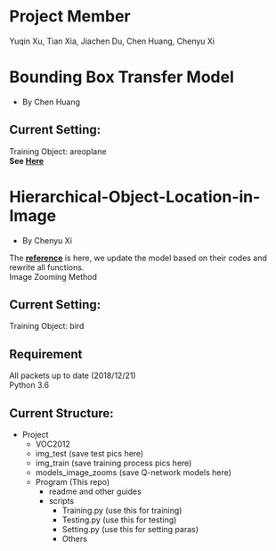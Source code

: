 # Project Member
Yuqin Xu, Tian Xia, Jiachen Du, Chen Huang, Chenyu Xi

# Bounding Box Transfer Model
- By Chen Huang
## Current Setting:
Training Object: areoplane<br/>
**See <a href="https://github.com/XiplusChenyu/Object-Location-DQN/tree/master/Bounding%20Box%20Transfer%20Model-another%20model">Here</a>**


# Hierarchical-Object-Location-in-Image
- By Chenyu Xi<br/>

The <a href="https://imatge-upc.github.io/detection-2016-nipsws/">**reference**</a> is here, we update the model based on their codes and rewrite all functions.<br/>
Image Zooming Method<br/>

## Current Setting:
Training Object: bird
## Requirement
All packets up to date (2018/12/21)</br>
Python 3.6
## Current Structure:
- Project
  - VOC2012
  - img_test (save test pics here)
  - img_train (save training process pics here)
  - models_image_zooms (save Q-network models here)
  - Program (This repo)
    - readme and other guides
    - scripts
      - Training.py (use this for training)
      - Testing.py (use this for testing)
      - Setting.py (use this for setting paras)
      - Others
